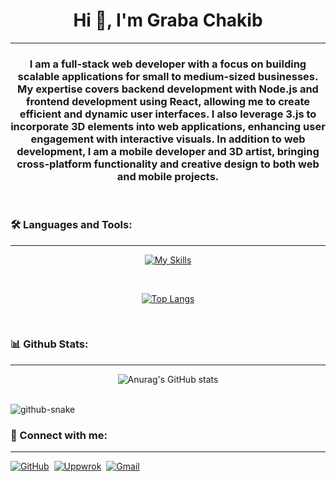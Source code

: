 <h1 align="center">Hi 👋, I'm Graba Chakib</h1>
<hr>
<h3 align="center">I am a full-stack web developer with a focus on building scalable applications for small to medium-sized businesses. My expertise covers backend development with Node.js and frontend development using React, allowing me to create efficient and dynamic user interfaces. I also leverage 3.js to incorporate 3D elements into web applications, enhancing user engagement with interactive visuals. In addition to web development, I am a mobile developer and 3D artist, bringing cross-platform functionality and creative design to both web and mobile projects.</h3>


<br>

<h3 align="left">🛠️ Languages and Tools:</h3>
<hr>


<div align='center'>
  
  [![My Skills](https://skillicons.dev/icons?i=js,html,css,react,vite,tailwind,py,androidstudio,kotlin,bash,blender,unity,cs,c,docker,express,figma,firebase,github,git,gradle,java,linux,idea,mongodb,nodejs,npm,postgres,postman)](https://skillicons.dev)
  
  <br>
  
  [![Top Langs](https://github-readme-stats.vercel.app/api/top-langs/?username=anuraghazra&layout=donut)](https://github.com/anuraghazra/github-readme-stats)
</div>

<br>

<h3 aligne='left'>📊 Github Stats:</h3>
<hr>

<div align='center'>
  
  ![Anurag's GitHub stats](https://github-readme-stats.vercel.app/api?username=Chakibceran22&show_icons=true&theme=radical)
</div>
<br>
<picture>
  <source media="(prefers-color-scheme: dark)" srcset="https://raw.githubusercontent.com/tobiasmeyhoefer/tobiasmeyhoefer/output/github-snake-dark.svg" />
  <source media="(prefers-color-scheme: light)" srcset="https://raw.githubusercontent.com/tobiasmeyhoefer/tobiasmeyhoefer/output/github-snake.svg" />
  <img alt="github-snake" src="https://raw.githubusercontent.com/tobiasmeyhoefer/tobiasmeyhoefer/output/github-snake.svg" />
</picture>

<h3 align="left">💪 Connect with me:</h3>
<hr>


[![GitHub](https://img.icons8.com/?size=50&id=12599&format=png&color=000000)](https://github.com/Chakibcerna22)&nbsp;
[![Uppwrok](https://img.icons8.com/?size=50&id=HKdmFbFm7xQV&format=png&color=000000)](https://www.upwork.com/freelancers/~01df93a6e7ff3e589b)&nbsp;
[![Gmail](https://img.icons8.com/?size=50&id=P7UIlhbpWzZm&format=png&color=000000)](mailto:grabachakib555@gmail.com)&nbsp;





